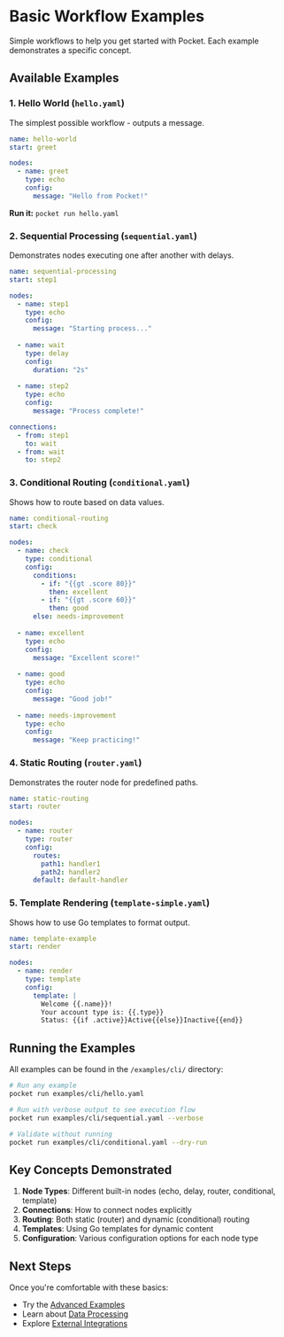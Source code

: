 # Basic Workflow Examples

Simple workflows to help you get started with Pocket. Each example demonstrates a specific concept.

## Available Examples

### 1. Hello World (`hello.yaml`)
The simplest possible workflow - outputs a message.

```yaml
name: hello-world
start: greet

nodes:
  - name: greet
    type: echo
    config:
      message: "Hello from Pocket!"
```

**Run it:** `pocket run hello.yaml`

### 2. Sequential Processing (`sequential.yaml`)
Demonstrates nodes executing one after another with delays.

```yaml
name: sequential-processing
start: step1

nodes:
  - name: step1
    type: echo
    config:
      message: "Starting process..."
      
  - name: wait
    type: delay
    config:
      duration: "2s"
      
  - name: step2
    type: echo
    config:
      message: "Process complete!"

connections:
  - from: step1
    to: wait
  - from: wait
    to: step2
```

### 3. Conditional Routing (`conditional.yaml`)
Shows how to route based on data values.

```yaml
name: conditional-routing
start: check

nodes:
  - name: check
    type: conditional
    config:
      conditions:
        - if: "{{gt .score 80}}"
          then: excellent
        - if: "{{gt .score 60}}"
          then: good
      else: needs-improvement
      
  - name: excellent
    type: echo
    config:
      message: "Excellent score!"
      
  - name: good
    type: echo
    config:
      message: "Good job!"
      
  - name: needs-improvement
    type: echo
    config:
      message: "Keep practicing!"
```

### 4. Static Routing (`router.yaml`)
Demonstrates the router node for predefined paths.

```yaml
name: static-routing
start: router

nodes:
  - name: router
    type: router
    config:
      routes:
        path1: handler1
        path2: handler2
      default: default-handler
```

### 5. Template Rendering (`template-simple.yaml`)
Shows how to use Go templates to format output.

```yaml
name: template-example
start: render

nodes:
  - name: render
    type: template
    config:
      template: |
        Welcome {{.name}}!
        Your account type is: {{.type}}
        Status: {{if .active}}Active{{else}}Inactive{{end}}
```

## Running the Examples

All examples can be found in the `/examples/cli/` directory:

```bash
# Run any example
pocket run examples/cli/hello.yaml

# Run with verbose output to see execution flow
pocket run examples/cli/sequential.yaml --verbose

# Validate without running
pocket run examples/cli/conditional.yaml --dry-run
```

## Key Concepts Demonstrated

1. **Node Types**: Different built-in nodes (echo, delay, router, conditional, template)
2. **Connections**: How to connect nodes explicitly
3. **Routing**: Both static (router) and dynamic (conditional) routing
4. **Templates**: Using Go templates for dynamic content
5. **Configuration**: Various configuration options for each node type

## Next Steps

Once you're comfortable with these basics:
- Try the [Advanced Examples](../advanced/)
- Learn about [Data Processing](../advanced/#data-processing)
- Explore [External Integrations](../advanced/#external-integrations)